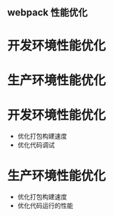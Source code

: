  ## webpack 性能优化
 # 开发环境性能优化
 # 生产环境性能优化
 
 # 开发环境性能优化
 * 优化打包构建速度
 * 优化代码调试

 # 生产环境性能优化
 * 优化打包构建速度
 * 优化代码运行的性能